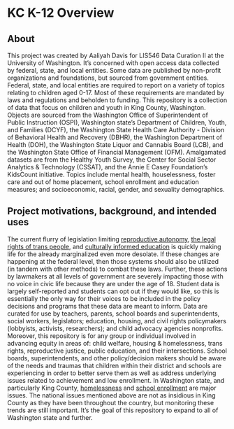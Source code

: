 # KC K-12 Overview
## About
This project was created by Aaliyah Davis for LIS546 Data Curation II at the University of Washington. It’s concerned with open access data collected by federal, state, and local entities. Some data are published by non-profit organizations and foundations, but sourced from government entities. Federal, state, and local entities are required to report on a variety of topics relating to children aged 0-17. Most of these requirements are mandated by laws and regulations and beholden to funding. This repository is a collection of data that focus on children and youth in King County, Washington. Objects are sourced from the Washington Office of Superintendent of Public Instruction (OSPI), Washington state’s Department of Children, Youth, and Families (DCYF),  the Washington State Health Care Authority - Division of Behavioral Health and Recovery (DBHR), the Washington Department of Health (DOH), the Washington State Liquor and Cannabis Board (LCB), and the Washington State Office of Financial Management (OFM). Amalgamated datasets are from the Healthy Youth Survey, the Center for Social Sector Analytics & Technology (CSSAT), and the Annie E Casey Foundation’s KidsCount initiative. Topics include mental health, houselessness, foster care and out of home placement, school enrollment and education measures; and socioeconomic, racial, gender, and sexuality demographics. 

## Project motivations, background, and intended uses
  The current flurry of legislation limiting [reproductive autonomy](https://www.nytimes.com/2022/07/28/upshot/abortion-bans-states-social-services.html), [the legal rights of trans people](https://www.erininthemorning.com/p/may-anti-trans-legislative-risk-map), and [culturally informed education](https://www.nea.org/advocating-for-change/new-from-nea/culture-wars-impact-public-schools) is quickly making life for the already marginalized even more desolate. If these changes are happening at the federal level, then those systems should also be utilized (in tandem with other methods) to combat these laws. Further, these actions by lawmakers at all levels of government are severely impacting those with no voice in civic life because they are under the age of 18. Student data is largely self-reported and students can opt out if they would like, so this is essentially the only way for their voices to be included in the policy decisions and programs that these data are meant to inform. 
  Data are curated for use by teachers, parents, school boards and superintendents, social workers, legislators; education, housing, and civil rights policymakers (lobbyists, activists, researchers); and child advocacy agencies nonprofits. Moreover, this repository is for any group or individual involved in advancing equity in areas of: child welfare, housing & homelessness, trans rights, reproductive justice, public education, and their intersections. School boards, superintendents, and other policy/decision makers should be aware of the needs and traumas that children within their district and schools are experiencing in order to better serve them as well as address underlying issues related to achievement and low enrollment. In Washington state, and particularly King County, [homelessness](https://www.seattletimes.com/seattle-news/homeless/what-do-you-want-to-know-about-k-12-student-homelessness/) and [school enrollment](https://www.seattletimes.com/education-lab/to-save-money-seattle-may-need-to-close-some-schools) are major issues. The national issues mentioned above are not as insidious in King County as they have been throughout the country, but monitoring these trends are still important. It’s the goal of this repository to expand to all of Washington state and further. 
